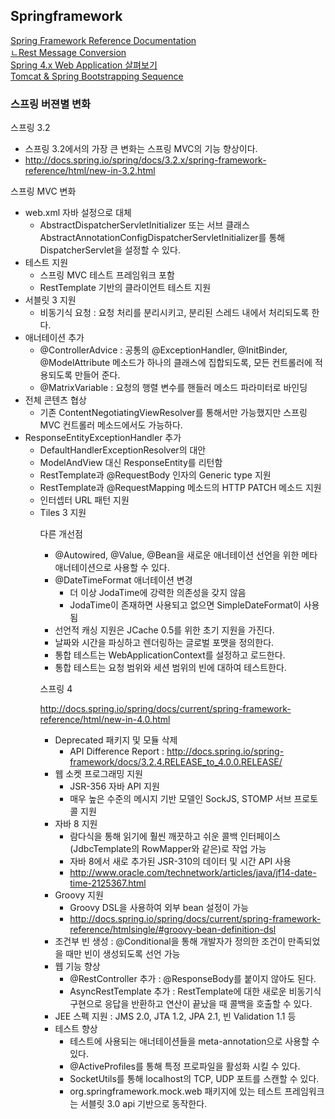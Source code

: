## Springframework
[Spring Framework Reference Documentation](http://docs.spring.io/spring/docs/current/spring-framework-reference/htmlsingle/)  
[ㄴRest Message Conversion](http://docs.spring.io/spring/docs/current/spring-framework-reference/htmlsingle/#rest-message-conversion)  
[Spring 4.x Web Application 살펴보기](http://www.slideshare.net/ihoneymon/spring-4x-web-application)  
[Tomcat & Spring Bootstrapping Sequence](http://brantiffy.axisj.com/archives/232)  

### 스프링 버젼별 변화
스프링 3.2

* 스프링 3.2에서의 가장 큰 변화는 스프링 MVC의 기능 향상이다.
* <http://docs.spring.io/spring/docs/3.2.x/spring-framework-reference/html/new-in-3.2.html>

스프링 MVC 변화

* web.xml 자바 설정으로 대체
  * AbstractDispatcherServletInitializer 또는 서브 클래스 AbstractAnnotationConfigDispatcherServletInitializer를 통해 DispatcherServlet을 설정할 수 있다.
* 테스트 지원
  * 스프링 MVC 테스트 프레임워크 포함
  * RestTemplate 기반의 클라이언트 테스트 지원
* 서블릿 3 지원
  * 비동기식 요청 : 요청 처리를 분리시키고, 분리된 스레드 내에서 처리되도록 한다.
* 애너테이션 추가
  * @ControllerAdvice : 공통의 @ExceptionHandler, @InitBinder, @ModelAttribute 메소드가 하나의 클래스에 집합되도록, 모든 컨트롤러에 적용되도록 만들어 준다.
  * @MatrixVariable : 요청의 행렬 변수를 핸들러 메소드 파라미터로 바인딩
* 전체 콘텐츠 협상
  * 기존 ContentNegotiatingViewResolver를 통해서만 가능했지만 스프링 MVC 컨트롤러 메소드에서도 가능하다.
* ResponseEntityExceptionHandler 추가
  * DefaultHandlerExceptionResolver의 대안
  * ModelAndView 대신 ResponseEntity<Object>를 리턴함
* RestTemplate과 @RequestBody 인자의 Generic type 지원
* RestTemplate과 @RequestMapping 메소드의 HTTP PATCH 메소드 지원
* 인터셉터 URL 패턴 지원
* Tiles 3 지원

다른 개선점

* @Autowired, @Value, @Bean을 새로운 애너테이션 선언을 위한 메타 애너테이션으로 사용할 수 있다.
* @DateTimeFormat 애너테이션 변경
  * 더 이상 JodaTime에 강력한 의존성을 갖지 않음
  * JodaTime이 존재하면 사용되고 없으면 SimpleDateFormat이 사용됨
* 선언적 캐싱 지원은 JCache 0.5를 위한 초기 지원을 가진다.
* 날짜와 시간을 파싱하고 렌더링하는 글로벌 포맷을 정의한다.
* 통합 테스트는 WebApplicationContext를 설정하고 로드한다.
* 통합 테스트는 요청 범위와 세션 범위의 빈에 대하여 테스트한다.


스프링 4

<http://docs.spring.io/spring/docs/current/spring-framework-reference/html/new-in-4.0.html>

* Deprecated 패키지 및 모듈 삭제
  * API Difference Report : http://docs.spring.io/spring-framework/docs/3.2.4.RELEASE_to_4.0.0.RELEASE/
* 웹 소켓 프로그래밍 지원
  * JSR-356 자바 API 지원
  * 매우 높은 수준의 메시지 기반 모델인 SockJS, STOMP 서브 프로토콜 지원
* 자바 8 지원
  * 람다식을 통해 읽기에 훨씬 깨끗하고 쉬운 콜백 인터페이스(JdbcTemplate의 RowMapper와 같은)로 작업 가능
  * 자바 8에서 새로 추가된 JSR-310의 데이터 및 시간 API 사용
  * <http://www.oracle.com/technetwork/articles/java/jf14-date-time-2125367.html>
* Groovy 지원
  * Groovy DSL을 사용하여 외부 bean 설정이 가능
  * <http://docs.spring.io/spring/docs/current/spring-framework-reference/htmlsingle/#groovy-bean-definition-dsl>
* 조건부 빈 생성 : @Conditional을 통해 개발자가 정의한 조건이 만족되었을 때만 빈이 생성되도록 선언 가능
* 웹 기능 향상
  * @RestController 추가 : @ResponseBody를 붙이지 않아도 된다.
  * AsyncRestTemplate 추가 : RestTemplate에 대한 새로운 비동기식 구현으로 응답을 반환하고 연산이 끝났을 때 콜백을 호출할 수 있다.
* JEE 스펙 지원 : JMS 2.0, JTA 1.2, JPA 2.1, 빈 Validation 1.1 등
* 테스트 향상
  * 테스트에 사용되는 애너테이션들을 meta-annotation으로 사용할 수 있다.
  * @ActiveProfiles를 통해 특정 프로파일을 활성화 시킬 수 있다.
  * SocketUtils를 통해 localhost의 TCP, UDP 포트를 스캔할 수 있다.
  * org.springframework.mock.web 패키지에 있는 테스트 프레임워크는 서블릿 3.0 api 기반으로 동작한다.

